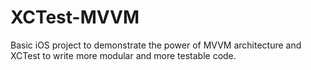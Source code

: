 # XCTest-MVVM
Basic iOS project to demonstrate the power of MVVM architecture and XCTest to write more modular and more testable code. 
